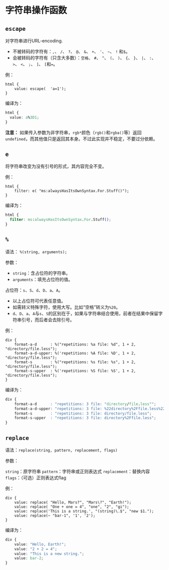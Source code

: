 # 字符串操作函数

## `escape`

对字符串进行URL-encoding.

-   不被转码的字符有：`,`、 `/`、 `?`、 `@`、 `&`、 `+`、 `'`、 `~`、 `!` 和`$`。
-   会被转码的字符有（只含大多数）：`空格`、 `#`、 `^`、 `(`、 `)`、 `{`、 `}`、 `|`、 `:`、 `>`、 `<`、 `;`、 `]`、 `[`和`=`。

例：

```less
html {
	value: escape(  'a=1');
}
```

编译为：

```css
html {
  value: a%3D1;
}
```

**注意：** 如果传入参数为非字符串，`rgb*`颜色（`rgb()`和`rgba()`等）返回`undefined`，而其他值只是返回其本身。不过此实现并不稳定，不要过分依赖。

## `e`

将字符串改变为没有引号的形式，其内容完全不变。

例：

```less
html {
	filter: e( "ms:alwaysHasItsOwnSyntax.For.Stuff()");
}
```

编译为：

```css
html {
  filter: ms:alwaysHasItsOwnSyntax.For.Stuff();
}
```

## `%`

语法： `%(string, arguments);`

参数：

-   `string`：含占位符的字符串。
-   `arguments`：填充占位符的值。

占位符：`s`、`S`、`d`、`D`、`a`、`A`。

-   以上占位符可代表任意值。
-   如需转义特殊字符，使用大写。比如“空格”转义为`%20`。
-   `d`、`D`、`a`、`A`与`s`、`S`的区别在于，如果与字符串结合使用，前者在结果中保留字符串引号，而后者会去除引号。

例：

```less
div {
	format-a-d      : %("repetitions: %a file: %d", 1 + 2, "directory/file.less");
	format-a-d-upper: %('repetitions: %A file: %D', 1 + 2, "directory/file.less");
	format-s        : %("repetitions: %s file: %s", 1 + 2, "directory/file.less");
	format-s-upper  : %('repetitions: %S file: %S', 1 + 2, "directory/file.less");
}
```

编译为：

```css
div {
	format-a-d      : "repetitions: 3 file: "directory/file.less"";
	format-a-d-upper: "repetitions: 3 file: %22directory%2Ffile.less%22";
	format-s        : "repetitions: 3 file: directory/file.less";
	format-s-upper  : "repetitions: 3 file: directory%2Ffile.less";
}
```

## `replace`

语法：`replace(string, pattern, replacement, flags)`

参数：

`string`：原字符串
`pattern`：字符串或正则表达式
`replacement`：替换内容
`flags`：（可选）正则表达式flag

例：

```less
div {
	value: replace( "Hello, Mars?", "Mars\?", "Earth!");
	value: replace( "One + one = 4", "one", "2", "gi");
	value: replace('This is a string.', "(string)\.$", "new $1.");
	value: replace(~ "bar-1", '1', '2');
}
```

编译为：

```css
div {
	value: "Hello, Earth!";
	value: "2 + 2 = 4";
	value: "This is a new string.";
	value: bar-2;
}
```
